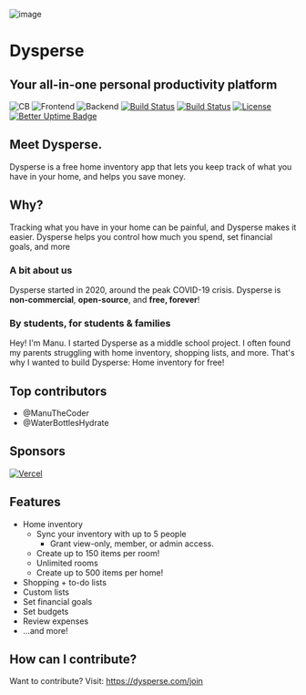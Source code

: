 ![image](https://user-images.githubusercontent.com/77016441/213094756-4a669972-285b-41f4-b0b2-15985bb189aa.png)

# Dysperse

## Your all-in-one personal productivity platform

![CB](https://img.shields.io/badge/Contributors-20-yellow?style=flat)
![Frontend](https://img.shields.io/static/v1?label=Frontend&message=HTML,%20CSS,%20JS&color=%3CCOLOR%3E&style=flat)
![Backend](https://img.shields.io/static/v1?label=Backend&message=PHP,%20SQL&color=red&style=flat)
[![Build Status](https://img.shields.io/github/forks/Dysperse/Dysperse.svg?style=flat)](https://github.com/ManuTheCoder/Dysperse-desktop)
[![Build Status](https://img.shields.io/github/stars/Dysperse/Dysperse.svg?style=flat)](https://github.com/ManuTheCoder/Dysperse-desktop)
[![License](https://img.shields.io/github/license/Dysperse/Dysperse.svg?style=flat)](https://github.com/ManuTheCoder/Dysperse-desktop)
[![Better Uptime Badge](https://betteruptime.com/status-badges/v1/monitor/77o4.svg)](https://betteruptime.com/?utm_source=status_badge)

## Meet Dysperse.

Dysperse is a free home inventory app that lets you keep track of what you have in your home, and helps you save money.

## Why?

Tracking what you have in your home can be painful, and Dysperse makes it easier. Dysperse helps you control how much you spend, set financial goals, and more

### A bit about us

Dysperse started in 2020, around the peak COVID-19 crisis. Dysperse is **non-commercial**, **open-source**, and **free, forever**!

### By students, for students & families

Hey! I'm Manu. I started Dysperse as a middle school project. I often found my parents struggling with home inventory, shopping lists, and more. That's why I wanted to build Dysperse: Home inventory for free!

## Top contributors

- @ManuTheCoder
- @WaterBottlesHydrate

## Sponsors

[![Vercel](https://user-images.githubusercontent.com/77016441/183126898-2412e41b-40fe-4981-bf9f-5e8349f77d4e.png)](https://vercel.com/?utm_source=smartlist&utm_campaign=oss)

## Features

- Home inventory
  - Sync your inventory with up to 5 people
    - Grant view-only, member, or admin access.
  - Create up to 150 items per room!
  - Unlimited rooms
  - Create up to 500 items per home!
- Shopping + to-do lists
- Custom lists
- Set financial goals
- Set budgets
- Review expenses
- ...and more!

## How can I contribute?

Want to contribute?
Visit: https://dysperse.com/join
